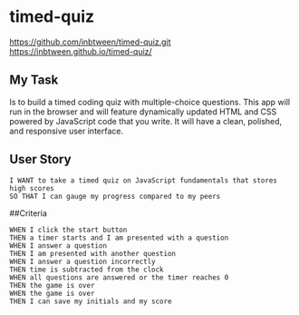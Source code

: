 # timed-quiz

https://github.com/inbtween/timed-quiz.git
https://inbtween.github.io/timed-quiz/
<a href="/Assets/screen-shot-timed-quiz.png"></a>

## My Task

Is to build a timed coding quiz with multiple-choice questions. This app will run in the browser and will feature dynamically updated HTML and CSS powered by JavaScript code that you write. It will have a clean, polished, and responsive user interface.

## User Story

```
I WANT to take a timed quiz on JavaScript fundamentals that stores high scores
SO THAT I can gauge my progress compared to my peers
```

##Criteria

```I am taking a code quiz
WHEN I click the start button
THEN a timer starts and I am presented with a question
WHEN I answer a question
THEN I am presented with another question
WHEN I answer a question incorrectly
THEN time is subtracted from the clock
WHEN all questions are answered or the timer reaches 0
THEN the game is over
WHEN the game is over
THEN I can save my initials and my score
```
